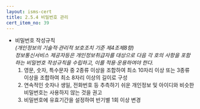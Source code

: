 ```yaml
---
layout: isms-cert
title: 2.5.4 비밀번호 관리
cert_item_no: 39
---
```


- 비밀번호 작성규칙  
_(개인정보의 기술적·관리적 보호조치 기준 제4조제8항)_  
_정보통신서비스 제공자등은 개인정보취급자를 대상으로 다음 각 호의 사항을 포함하는 비밀번호 작성규칙을 수립하고, 이를 적용·운용하여야 한다._
  1. 영문, 숫자, 특수문자 중 2종류 이상을 조합하여 최소 10자리 이상 또는 3종류 이상을 조합하여 최소 8자리 이상의 길이로 구성
  2. 연속적인 숫자나 생일, 전화번호 등 추측하기 쉬운 개인정보 및 아이디와 비슷한 비밀번호는 사용하지 않는 것을 권고
  3. 비밀번호에 유효기간을 설정하여 반기별 1회 이상 변경
